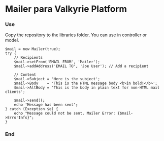 # Mailer para Valkyrie Platform

### Use

Copy the repository to the libraries folder.
You can use in controller or model.

	$mail = new Mailer(true);
	try {
		// Recipients
		$mail->setFrom('EMAIL FROM', 'Mailer');
		$mail->addAddress('EMAIL TO', 'Joe User'); // Add a recipient

		// Content
		$mail->Subject = 'Here is the subject';
		$mail->Body    = 'This is the HTML message body <b>in bold!</b>';
		$mail->AltBody = 'This is the body in plain text for non-HTML mail clients';

		$mail->send();
		echo 'Message has been sent';
	} catch (Exception $e) {
		echo "Message could not be sent. Mailer Error: {$mail->ErrorInfo}";
	}

### End

